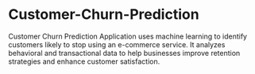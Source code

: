 # Customer-Churn-Prediction
Customer Churn Prediction Application uses machine learning to identify customers likely to stop using an e-commerce service. It analyzes behavioral and transactional data to help businesses improve retention strategies and enhance customer satisfaction.
